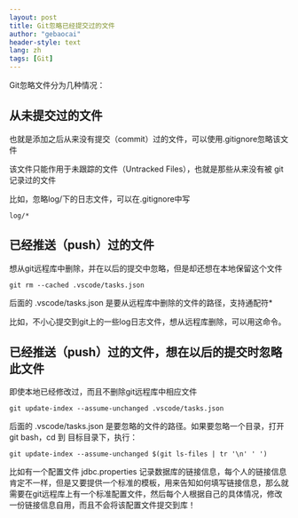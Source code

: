```yaml
---
layout: post
title: Git忽略已经提交过的文件
author: "gebaocai"
header-style: text
lang: zh
tags: [Git]
---
```


Git忽略文件分为几种情况：

从未提交过的文件
------
也就是添加之后从来没有提交（commit）过的文件，可以使用.gitignore忽略该文件

该文件只能作用于未跟踪的文件（Untracked Files），也就是那些从来没有被 git 记录过的文件

比如，忽略log/下的日志文件，可以在.gitignore中写

```
log/*
```

已经推送（push）过的文件
------

想从git远程库中删除，并在以后的提交中忽略，但是却还想在本地保留这个文件
```
git rm --cached .vscode/tasks.json
```
后面的 .vscode/tasks.json 是要从远程库中删除的文件的路径，支持通配符*

比如，不小心提交到git上的一些log日志文件，想从远程库删除，可以用这命令。

已经推送（push）过的文件，想在以后的提交时忽略此文件
------
即使本地已经修改过，而且不删除git远程库中相应文件

```
git update-index --assume-unchanged .vscode/tasks.json
```
后面的 .vscode/tasks.json 是要忽略的文件的路径。如果要忽略一个目录，打开 git bash，cd 到 目标目录下，执行：
```
git update-index --assume-unchanged $(git ls-files | tr '\n' ' ')
```
比如有一个配置文件 jdbc.properties 记录数据库的链接信息，每个人的链接信息肯定不一样，但是又要提供一个标准的模板，用来告知如何填写链接信息，那么就需要在git远程库上有一个标准配置文件，然后每个人根据自己的具体情况，修改一份链接信息自用，而且不会将该配置文件提交到库！